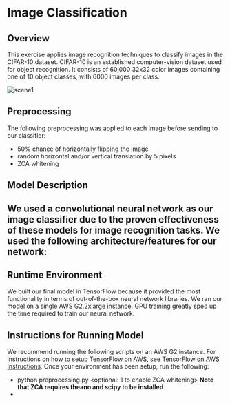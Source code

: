 # Image Classification

## Overview
This exercise applies image recognition techniques to classify images in the CIFAR-10 dataset.
CIFAR-10  is an established computer-vision dataset used for object recognition. It consists of 60,000 32x32 color
images containing one of 10 object classes, with 6000 images per class.

![scene1](https://github.com/eds-uga/eatingnails-project3/blob/master/extras/cifar-10.png)

## Preprocessing
The following preprocessing was applied to each image before sending to our classifier:
- 50% chance of horizontally flipping the image
- random horizontal and/or vertical translation by 5 pixels
- ZCA whitening

## Model Description
We used a convolutional neural network as our image classifier due to the proven effectiveness of these models
for image recognition tasks. We used the following architecture/features for our network:
- 

## Runtime Environment
We built our final model in TensorFlow because it provided the most functionality in terms of out-of-the-box
neural network libraries. We ran our model on a single AWS G2.2xlarge instance. GPU training greatly sped up the 
time required to train our neural network. 

## Instructions for Running Model
We recommend running the following scripts on an AWS G2 instance. 
For instructions on how to setup TensorFlow on AWS, see 
[TensorFlow on AWS Instructions](https://github.com/eds-uga/eatingnails-project3/blob/master/tensorflow_on_aws.md).
Once your environment has been setup, run the following:

- python preprocessing.py <path to X_train.txt> <path to X_test.txt> <optional: 1 to enable ZCA whitening>
**Note that ZCA requires theano and scipy to be installed**
-